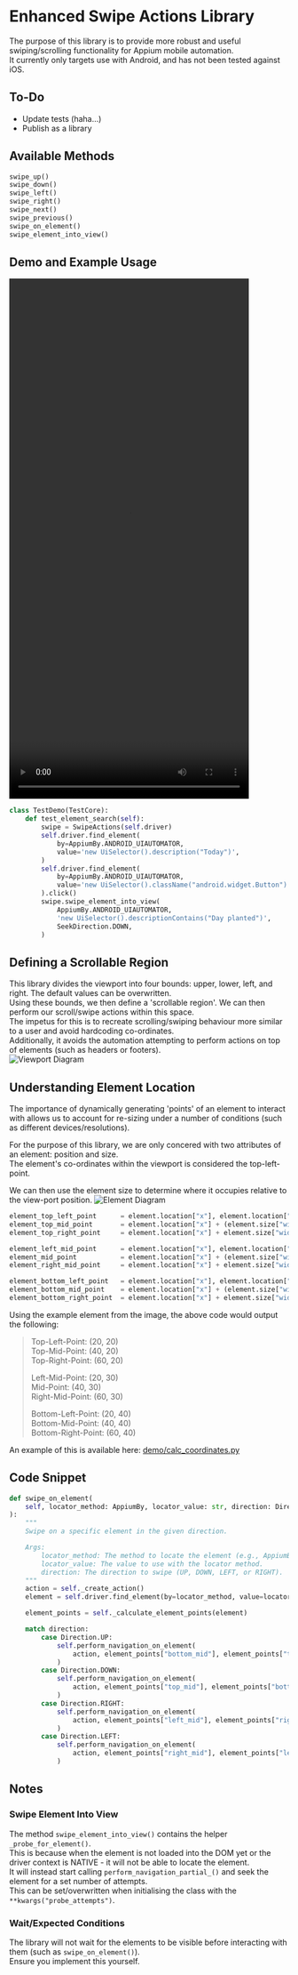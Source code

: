 # Enhanced Swipe Actions Library
The purpose of this library is to provide more robust and useful swiping/scrolling functionality for Appium mobile automation.  
It currently only targets use with Android, and has not been tested against iOS.

## To-Do
- Update tests (haha...)
- Publish as a library

## Available Methods
```python
swipe_up()
swipe_down()
swipe_left()
swipe_right()
swipe_next()
swipe_previous()
swipe_on_element()
swipe_element_into_view()
```

## Demo and Example Usage
<video width="432" height="936" controls>
  <source src="demo/demo.mp4" type="video/mp4">
</video>

```python
class TestDemo(TestCore):
    def test_element_search(self):
        swipe = SwipeActions(self.driver)
        self.driver.find_element(
            by=AppiumBy.ANDROID_UIAUTOMATOR,
            value='new UiSelector().description("Today")',
        )
        self.driver.find_element(
            by=AppiumBy.ANDROID_UIAUTOMATOR,
            value='new UiSelector().className("android.widget.Button").instance(3)',
        ).click()
        swipe.swipe_element_into_view(
            AppiumBy.ANDROID_UIAUTOMATOR,
            'new UiSelector().descriptionContains("Day planted")',
            SeekDirection.DOWN,
        )
```

## Defining a Scrollable Region
This library divides the viewport into four bounds: upper, lower, left, and right. The default values can be overwritten.  
Using these bounds, we then define a 'scrollable region'. We can then perform our scroll/swipe actions within this space.  
The impetus for this is to recreate scrolling/swiping behaviour more similar to a user and avoid hardcoding co-ordinates.  
Additionally, it avoids the automation attempting to perform actions on top of elements (such as headers or footers).  
![Viewport Diagram](resources/viewport_scrollable_bounds.png)

## Understanding Element Location
The importance of dynamically generating 'points' of an element to interact with allows us to account for re-sizing under a number of conditions (such as different devices/resolutions).

For the purpose of this library, we are only concered with two attributes of an element: position and size.  
The element's co-ordinates within the viewport is considered the top-left-point.

We can then use the element size to determine where it occupies relative to the view-port position.
![Element Diagram](resources/understanding_element_position-dimension.png)

```python
element_top_left_point      = element.location["x"], element.location["y"]
element_top_mid_point       = element.location["x"] + (element.size["width"] // 2), element.location["y"]
element_top_right_point     = element.location["x"] + element.size["width"], element.location["y"]

element_left_mid_point      = element.location["x"], element.location["y"] + (element.size["height"] // 2)
element_mid_point           = element.location["x"] + (element.size["width"] // 2), element.location["y"] + (element.size["height"] // 2)
element_right_mid_point     = element.location["x"] + element.size["width"], element.location["y"] + (element.size["height"] // 2)

element_bottom_left_point   = element.location["x"], element.location["y"] + element.size["height"]
element_bottom_mid_point    = element.location["x"] + (element.size["width"] // 2), element.location["y"] + element.size["height"]
element_bottom_right_point  = element.location["x"] + element.size["width"], element.location["y"] + element.size["height"]
```
Using the example element from the image, the above code would output the following:  
> Top-Left-Point:  (20, 20)  
> Top-Mid-Point:  (40, 20)  
> Top-Right-Point:  (60, 20)
> 
> Left-Mid-Point:  (20, 30)  
> Mid-Point:  (40, 30)  
> Right-Mid-Point:  (60, 30)
> 
> Bottom-Left-Point:  (20, 40)  
> Bottom-Mid-Point:  (40, 40)  
> Bottom-Right-Point:  (60, 40)

An example of this is available here: [demo/calc_coordinates.py](demo/calc_coordinates.py)

## Code Snippet
```python
def swipe_on_element(
    self, locator_method: AppiumBy, locator_value: str, direction: Direction
):
    """
    Swipe on a specific element in the given direction.

    Args:
        locator_method: The method to locate the element (e.g., AppiumBy.XPATH).
        locator_value: The value to use with the locator method.
        direction: The direction to swipe (UP, DOWN, LEFT, or RIGHT).
    """
    action = self._create_action()
    element = self.driver.find_element(by=locator_method, value=locator_value)

    element_points = self._calculate_element_points(element)

    match direction:
        case Direction.UP:
            self.perform_navigation_on_element(
                action, element_points["bottom_mid"], element_points["top_mid"]
            )
        case Direction.DOWN:
            self.perform_navigation_on_element(
                action, element_points["top_mid"], element_points["bottom_mid"]
            )
        case Direction.RIGHT:
            self.perform_navigation_on_element(
                action, element_points["left_mid"], element_points["right_mid"]
            )
        case Direction.LEFT:
            self.perform_navigation_on_element(
                action, element_points["right_mid"], element_points["left_mid"]
            )
```

## Notes
### Swipe Element Into View
The method `swipe_element_into_view()` contains the helper `_probe_for_element()`.  
This is because when the element is not loaded into the DOM yet or the driver context is NATIVE - it will not be able to locate the element.  
It will instead start calling `perform_navigation_partial_()` and seek the element for a set number of attempts.  
This can be set/overwritten when initialising the class with the `**kwargs("probe_attempts")`.

### Wait/Expected Conditions
The library will not wait for the elements to be visible before interacting with them (such as `swipe_on_element()`).  
Ensure you implement this yourself.